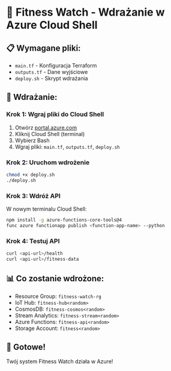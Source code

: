# 🚀 Fitness Watch - Wdrażanie w Azure Cloud Shell

## 📋 Wymagane pliki:

- `main.tf` - Konfiguracja Terraform
- `outputs.tf` - Dane wyjściowe
- `deploy.sh` - Skrypt wdrażania

## 🚀 Wdrażanie:

### Krok 1: Wgraj pliki do Cloud Shell

1. Otwórz [portal.azure.com](https://portal.azure.com)
2. Kliknij Cloud Shell (terminal)
3. Wybierz Bash
4. Wgraj pliki: `main.tf`, `outputs.tf`, `deploy.sh`

### Krok 2: Uruchom wdrożenie

```bash
chmod +x deploy.sh
./deploy.sh
```

### Krok 3: Wdróż API

W nowym terminalu Cloud Shell:

```bash
npm install -g azure-functions-core-tools@4
func azure functionapp publish <function-app-name> --python
```

### Krok 4: Testuj API

```bash
curl <api-url>/health
curl <api-url>/fitness-data
```

## 📊 Co zostanie wdrożone:

- Resource Group: `fitness-watch-rg`
- IoT Hub: `fitness-hub<random>`
- CosmosDB: `fitness-cosmos<random>`
- Stream Analytics: `fitness-stream<random>`
- Azure Functions: `fitness-api<random>`
- Storage Account: `fitness<random>`

## 🎯 Gotowe!

Twój system Fitness Watch działa w Azure!
